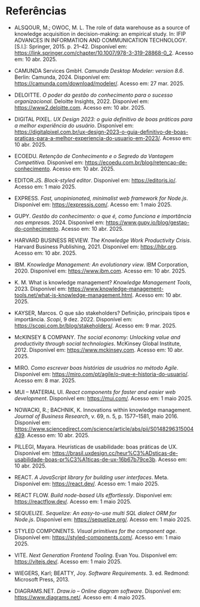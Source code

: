 # Referências

- ALSQOUR, M.; OWOC, M. L. The role of data warehouse as a source of knowledge acquisition in decision-making: an empirical study. In: IFIP ADVANCES IN INFORMATION AND COMMUNICATION TECHNOLOGY. [S.l.]: Springer, 2015. p. 21–42. Disponível em: <https://link.springer.com/chapter/10.1007/978-3-319-28868-0_2>. Acesso em: 10 abr. 2025.

- CAMUNDA Services GmbH. *Camunda Desktop Modeler: version 8.6*. Berlin: Camunda, 2024. Disponível em: <https://camunda.com/download/modeler/>. Acesso em: 27 mar. 2025.

- DELOITTE. *O poder da gestão do conhecimento para o sucesso organizacional*. Deloitte Insights, 2022. Disponível em: <https://www2.deloitte.com>. Acesso em: 10 abr. 2025.

- DIGITAL PIXEL. *UX Design 2023: o guia definitivo de boas práticas para a melhor experiência do usuário*. Disponível em: <https://digitalpixel.com.br/ux-design-2023-o-guia-definitivo-de-boas-praticas-para-a-melhor-experiencia-do-usuario-em-2023/>. Acesso em: 10 abr. 2025.

- ECOEDU. *Retenção de Conhecimento e o Segredo da Vantagem Competitiva*. Disponível em: <https://ecoedu.com.br/blog/retencao-de-conhecimento>. Acesso em: 10 abr. 2025.

- EDITOR.JS. *Block-styled editor*. Disponível em: <https://editorjs.io/>. Acesso em: 1 maio 2025.

- EXPRESS. *Fast, unopinionated, minimalist web framework for Node.js*. Disponível em: <https://expressjs.com/>. Acesso em: 1 maio 2025.

- GUPY. *Gestão do conhecimento: o que é, como funciona e importância nas empresas*. 2024. Disponível em: <https://www.gupy.io/blog/gestao-do-conhecimento>. Acesso em: 10 abr. 2025.

- HARVARD BUSINESS REVIEW. *The Knowledge Work Productivity Crisis*. Harvard Business Publishing, 2021. Disponível em: <https://hbr.org>. Acesso em: 10 abr. 2025.

- IBM. *Knowledge Management: An evolutionary view*. IBM Corporation, 2020. Disponível em: <https://www.ibm.com>. Acesso em: 10 abr. 2025.

- K. M. What is knowledge management? *Knowledge Management Tools*, 2023. Disponível em: <https://www.knowledge-management-tools.net/what-is-knowledge-management.html>. Acesso em: 10 abr. 2025.

- KAYSER, Marcos. O que são stakeholders? Definição, principais tipos e importância. *Scopi*, 9 dez. 2022. Disponível em: <https://scopi.com.br/blog/stakeholders/>. Acesso em: 9 mar. 2025.

- McKINSEY & COMPANY. *The social economy: Unlocking value and productivity through social technologies*. McKinsey Global Institute, 2012. Disponível em: <https://www.mckinsey.com>. Acesso em: 10 abr. 2025.

- MIRO. *Como escrever boas histórias de usuários no método Agile*. Disponível em: <https://miro.com/pt/agile/o-que-e-historia-do-usuario/>. Acesso em: 8 mar. 2025.

- MUI – MATERIAL UI. *React components for faster and easier web development*. Disponível em: <https://mui.com/>. Acesso em: 1 maio 2025.

- NOWACKI, R.; BACHNIK, K. Innovations within knowledge management. *Journal of Business Research*, v. 69, n. 5, p. 1577–1581, maio 2016. Disponível em: <https://www.sciencedirect.com/science/article/abs/pii/S0148296315004439>. Acesso em: 10 abr. 2025.

- PILLEGI, Mayara. Heurísticas de usabilidade: boas práticas de UX. Disponível em: <https://brasil.uxdesign.cc/heur%C3%ADsticas-de-usabilidade-boas-pr%C3%A1ticas-de-ux-16b67b79ce3b>. Acesso em: 10 abr. 2025.

- REACT. *A JavaScript library for building user interfaces*. Meta. Disponível em: <https://react.dev/>. Acesso em: 1 maio 2025.

- REACT FLOW. *Build node-based UIs effortlessly*. Disponível em: <https://reactflow.dev/>. Acesso em: 1 maio 2025.

- SEQUELIZE. *Sequelize: An easy-to-use multi SQL dialect ORM for Node.js*. Disponível em: <https://sequelize.org/>. Acesso em: 1 maio 2025.

- STYLED COMPONENTS. *Visual primitives for the component age*. Disponível em: <https://styled-components.com/>. Acesso em: 1 maio 2025.

- VITE. *Next Generation Frontend Tooling*. Evan You. Disponível em: <https://vitejs.dev/>. Acesso em: 1 maio 2025.

- WIEGERS, Karl; BEATTY, Joy. *Software Requirements*. 3. ed. Redmond: Microsoft Press, 2013.

- DIAGRAMS.NET. *Draw.io – Online diagram software*. Disponível em: <https://www.diagrams.net/>. Acesso em: 4 maio 2025.





